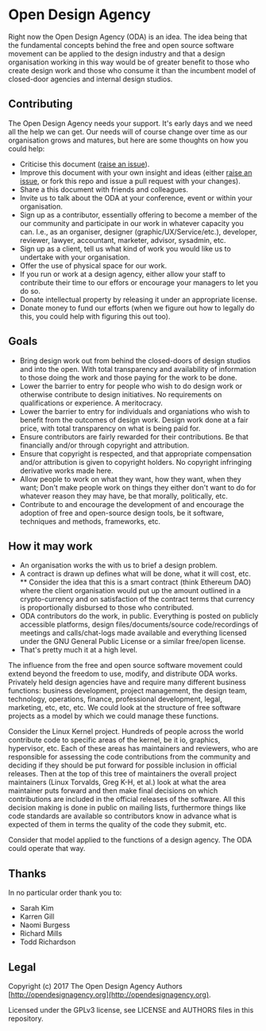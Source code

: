 # Open Design Agency
Right now the Open Design Agency (ODA) is an idea. The idea being that the fundamental concepts behind the free and open source software movement can be applied to the design industry and that a design organisation working in this way would be of greater benefit to those who create design work and those who consume it than the incumbent model of closed-door agencies and internal design studios.

## Contributing
The Open Design Agency needs your support. It's early days and we need all the help we can get. Our needs will of course change over time as our organisation grows and matures, but here are some thoughts on how you could help:
* Criticise this document ([raise an issue](https://github.com/opendesignagency/oda/issues)).
* Improve this document with your own insight and ideas (either [raise an issue](https://github.com/opendesignagency/oda/issues), or fork this repo and issue a pull request with your changes).
* Share a this document with friends and colleagues.
* Invite us to talk about the ODA at your conference, event or within your organisation.
* Sign up as a contributor, essentially offering to become a member of the our community and participate in our work in whatever capacity you can. I.e., as an organiser, designer (graphic/UX/Service/etc.), developer, reviewer, lawyer, accountant, marketer, advisor, sysadmin, etc.
* Sign up as a client, tell us what kind of work you would like us to undertake with your organisation.
* Offer the use of physical space for our work.
* If you run or work at a design agency, either allow your staff to contribute their time to our effors or encourage your managers to let you do so.
* Donate intellectual property by releasing it under an appropriate license.
* Donate money to fund our efforts (when we figure out how to legally do this, you could help with figuring this out too).

## Goals
* Bring design work out from behind the closed-doors of design studios and into the open. With total transparency and availability of information to those doing the work and those paying for the work to be done.
* Lower the barrier to entry for people who wish to do design work or otherwise contribute to design initiatives. No requirements on qualifications or experience. A meritocracy.
* Lower the barrier to entry for individuals and organiations who wish to benefit from the outcomes of design work. Design work done at a fair price, with total transparency on what is being paid for.
* Ensure contributors are fairly rewarded for their contributions. Be that financially and/or through copyright and attribution.
* Ensure that copyright is respected, and that appropriate compensation and/or attribution is given to copyright holders. No copyright infringing derivative works made here.
* Allow people to work on what they want, how they want, when they want; Don't make people work on things they either don't want to do for whatever reason they may have, be that morally, politically, etc.
* Contribute to and encourage the development of and encourage the adoption of free and open-source design tools, be it software, techniques and methods, frameworks, etc.

## How it may work
* An organisation works the with us to brief a design problem.
* A contract is drawn up defines what will be done, what it will cost, etc.
  ** Consider the idea that this is a smart contract (think Ethereum DAO) where the client organisation would put up the amount outlined in a crypto-currency and on satisfaction of the contract terms that currency is proportionally disbursed to those who contributed.
* ODA contributors do the work, in public. Everything is posted on publicly accessible platforms, design files/documents/source code/recordings of meetings and calls/chat-logs made available and everything licensed under the GNU General Public License or a similar free/open license.
* That's pretty much it at a high level.

The influence from the free and open source software movement could extend beyond the freedom to use, modify, and distribute ODA works. Privately held design agencies have and require many different business functions: business development, project management, the design team, technology, operations, finance, professional development, legal, marketing, etc, etc, etc. We could look at the structure of free software projects as a model by which we could manage these functions.

Consider the Linux Kernel project. Hundreds of people across the world contribute code to specific areas of the kernel, be it io, graphics, hypervisor, etc. Each of these areas has maintainers and reviewers, who are responsible for assessing the code contributions from the community and deciding if they should be put forward for possible inclusion in official releases. Then at the top of this tree of maintainers the overall project maintainers (Linux Torvalds, Greg K-H, et al.) look at what the area maintainer puts forward and then make final decisions on which contributions are included in the official releases of the software. All this decision making is done in public on mailing lists, furthermore things like code standards are available so contributors know in advance what is expected of them in terms the quality of the code they submit, etc.

Consider that model applied to the functions of a design agency. The ODA could operate that way.

## Thanks
In no particular order thank you to:
* Sarah Kim
* Karren Gill
* Naomi Burgess
* Richard Mills
* Todd Richardson

## Legal
Copyright (c) 2017 The Open Design Agency Authors [http://opendesignagency.org](http://opendesignagency.org).

Licensed under the GPLv3 license, see LICENSE and AUTHORS files in this repository.
